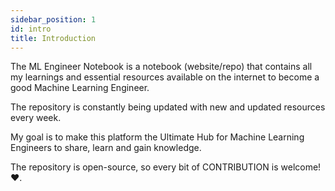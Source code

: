 ```yaml
---
sidebar_position: 1
id: intro
title: Introduction
---
```


The ML Engineer Notebook is a notebook (website/repo) that contains all my learnings and essential resources available on the internet to become a good Machine Learning Engineer.

The repository is constantly being updated with new and updated resources every week. 

My goal is to make this platform the Ultimate Hub for Machine Learning Engineers to share, learn and gain knowledge.

The repository is open-source, so every bit of CONTRIBUTION is welcome!❤.